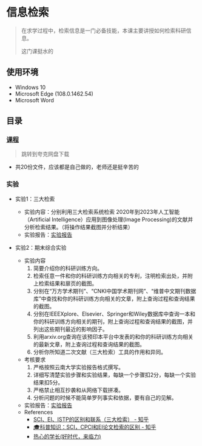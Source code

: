 # 信息检索

> 在求学过程中，检索信息是一门必备技能，本课主要讲授如何检索科研信息。
>
> 这门课挺水的

## 使用环境

* Windows 10
* Microsoft Edge (108.0.1462.54)
* Microsoft Word

## 目录

### [课程](https://pan.quark.cn/s/1337018208bf)

> 跳转到夸克网盘下载

* 共20份文件，应该都是自己做的，老师还是挺辛苦的

### 实验

* 实验1：三大检索
  * 实验内容：分别利用三大检索系统检索 2020年到2023年人工智能（Artificial Intelligence）应用到图像处理(Image Processing)的文献并分析检索结果。（将操作结果截图并分析结果）
  * 实验报告：[实验报告](https://pan.quark.cn/s/71f98bc8a8b0)

* 实验2：期末综合实验
  * 实验内容
    1. 简要介绍你的科研训练方向。
    2. 检索任意一件和你的科研训练方向相关的专利，注明检索出处，并附上检索结果和扉页的截图。
    3. 分别在“万方学术期刊”、“CNKI中国学术期刊网”、“维普中文期刊数据库”中查找和你的科研训练方向相关的文章，附上查询过程和查询结果的截图。
    4. 分别在IEEEXplore、Elsevier、Springer和Wiley数据库中查询一本和你的科研训练方向相关的期刊，附上查询过程和查询结果的截图，并列出这些期刊最近的影响因子。
    5. 利用arxiv.org查询在该预印本平台中发表的和你的科研训练方向相关的最新文章，附上查询过程和查询结果的截图。
    6. 分析你所知道二次文献（三大检索）工具的作用和异同。
  * 考核要求
    1. 严格按照云南大学实验报告格式撰写。
    2. 详细写清楚实验步骤和实验结果，每缺一个步骤扣2分，每缺一个实验结果扣5分。
    3. 严格禁止相互抄袭和从网络下载拼凑。
    4. 分析问题的时候不能简单罗列事实和依据，要有自己的见解。
  * 实验报告：[实验报告](https://pan.quark.cn/s/71f98bc8a8b0)
  * References
    * [SCI、EI、ISTP的区别和联系（三大检索） - 知乎](https://zhuanlan.zhihu.com/p/561437373)
    * [🎓科普知识：SCI，CPCI和EI论文检索的区别 - 知乎](https://zhuanlan.zhihu.com/p/582161055)
    * [热心的学长(好时代，来临力)](https://github.com/AlphaGogoo/YNU-XXXY-Homework-Experience/tree/main/%E4%BF%A1%E6%81%AF%E6%A3%80%E7%B4%A2)
